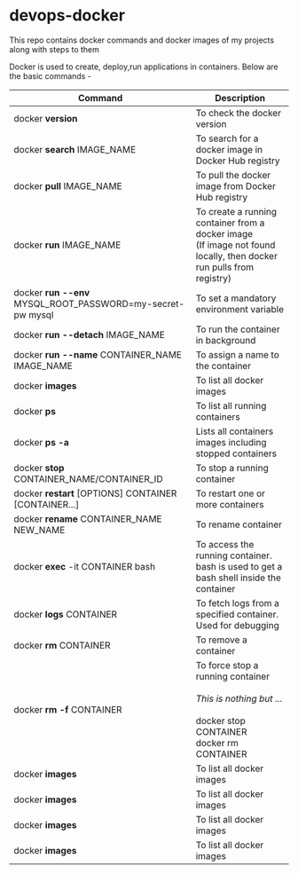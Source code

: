 # devops-docker
This repo contains docker commands and docker images of my projects along with steps to them

Docker is used to create, deploy,run applications in containers.
Below are the basic commands -

| Command       | Description   |
| ------------- | ------------- |
| docker <b>version</b>  | To check the docker version  |
| docker <b>search</b> IMAGE_NAME  | To search for a docker image in Docker Hub registry  |
| docker <b>pull</b> IMAGE_NAME  | To pull the docker image from Docker Hub registry  |
| docker <b>run</b> IMAGE_NAME  | To create a running container from a docker image  <br>(If image not found locally, then docker run pulls from registry)|
| docker <b>run --env</b> MYSQL_ROOT_PASSWORD=my-secret-pw mysql  | To set a mandatory environment variable  |
| docker <b>run --detach</b> IMAGE_NAME  | To run the container in background  |
| docker <b>run --name</b> CONTAINER_NAME IMAGE_NAME  | To assign a name to the container  |
| docker <b>images</b>  | To list all docker images  |
| docker <b>ps</b>  | To list all running containers  |
| docker <b>ps -a</b>  | Lists all containers images including stopped containers  |
| docker <b>stop</b> CONTAINER_NAME/CONTAINER_ID  | To stop a running container  |
| docker <b>restart</b> [OPTIONS] CONTAINER [CONTAINER...]  | To restart one or more containers  |
| docker <b>rename</b> CONTAINER_NAME NEW_NAME  | To rename container  |
| docker <b>exec</b> -it CONTAINER bash | To access the running container. <br> bash is used to get a bash shell inside the container   |
| docker <b>logs</b> CONTAINER | To fetch logs from a specified container. Used for debugging  |
| docker <b>rm</b> CONTAINER | To remove a container  |
| docker <b>rm -f</b> CONTAINER | To force stop a running container <br> <br> <i>This is nothing but ... </i> <br><br>docker stop CONTAINER <br> docker rm CONTAINER  |
| docker <b>images</b>  | To list all docker images  |
| docker <b>images</b>  | To list all docker images  |
| docker <b>images</b>  | To list all docker images  |
| docker <b>images</b>  | To list all docker images  |
